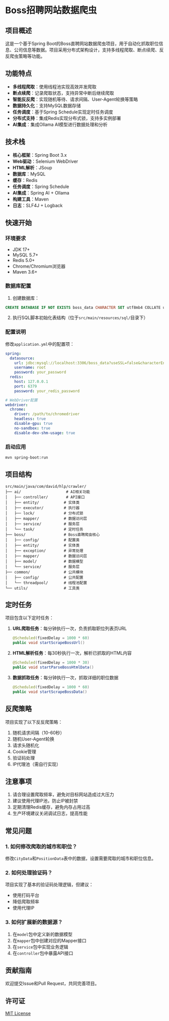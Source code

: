 # Boss招聘网站数据爬虫

## 项目概述

这是一个基于Spring Boot的Boss直聘网站数据爬虫项目，用于自动化抓取职位信息、公司信息等数据。项目采用分布式架构设计，支持多线程爬取、断点续爬、反反爬虫策略等功能。

## 功能特点

- **多线程爬取**：使用线程池实现高效并发爬取
- **断点续爬**：记录爬取状态，支持异常中断后继续爬取
- **智能反反爬**：实现随机等待、请求间隔、User-Agent轮换等策略
- **数据持久化**：支持MySQL数据存储
- **任务调度**：基于Spring Schedule实现定时任务调度
- **分布式支持**：集成Redis实现分布式锁，支持多实例部署
- **AI集成**：集成Ollama AI模型进行数据处理和分析

## 技术栈

- **核心框架**：Spring Boot 3.x
- **Web驱动**：Selenium WebDriver
- **HTML解析**：JSoup
- **数据库**：MySQL
- **缓存**：Redis
- **任务调度**：Spring Schedule
- **AI集成**：Spring AI + Ollama
- **构建工具**：Maven
- **日志**：SLF4J + Logback

## 快速开始

### 环境要求

- JDK 17+
- MySQL 5.7+
- Redis 5.0+
- Chrome/Chromium浏览器
- Maven 3.6+

### 数据库配置

1. 创建数据库：
```sql
CREATE DATABASE IF NOT EXISTS boss_data CHARACTER SET utf8mb4 COLLATE utf8mb4_unicode_ci;
```

2. 执行SQL脚本初始化表结构（位于`src/main/resources/sql/`目录下）

### 配置说明

修改`application.yml`中的配置项：

```yaml
spring:
  datasource:
    url: jdbc:mysql://localhost:3306/boss_data?useSSL=false&characterEncoding=UTF-8
    username: root
    password: your_password
  redis:
    host: 127.0.0.1
    port: 6379
    password: your_redis_password

# WebDriver配置
webdriver:
  chrome:
    driver: /path/to/chromedriver
    headless: true
    disable-gpu: true
    no-sandbox: true
    disable-dev-shm-usage: true
```

### 启动应用

```bash
mvn spring-boot:run
```

## 项目结构

```
src/main/java/com/david/hlp/crawler/
├── ai/                    # AI相关功能
│   ├── controller/        # API接口
│   ├── entity/           # 实体类
│   ├── executor/         # 执行器
│   ├── lock/             # 分布式锁
│   ├── mapper/           # 数据访问层
│   ├── service/          # 服务层
│   └── task/             # 定时任务
├── boss/                 # Boss直聘爬虫核心
│   ├── config/           # 配置类
│   ├── entity/           # 实体类
│   ├── exception/        # 异常处理
│   ├── mapper/           # 数据访问层
│   ├── model/            # 数据模型
│   └── service/          # 服务层
├── common/               # 公共模块
│   ├── config/           # 公共配置
│   └── threadpool/       # 线程池配置
└── utils/                # 工具类
```

## 定时任务

项目包含以下定时任务：

1. **URL爬取任务**：每分钟执行一次，负责抓取职位列表页URL
   ```java
   @Scheduled(fixedDelay = 1000 * 60)
   public void startScrapeBossUrl()
   ```

2. **HTML解析任务**：每30秒执行一次，解析已抓取的HTML内容
   ```java
   @Scheduled(fixedDelay = 1000 * 30)
   public void startParseBossHtmlData()
   ```

3. **数据抓取任务**：每分钟执行一次，抓取详细的职位数据
   ```java
   @Scheduled(fixedDelay = 1000 * 60)
   public void startScrapeBossData()
   ```

## 反爬策略

项目实现了以下反反爬策略：

1. 随机请求间隔（10-60秒）
2. 随机User-Agent轮换
3. 请求头随机化
4. Cookie管理
5. 验证码处理
6. IP代理池（需自行实现）

## 注意事项

1. 请合理设置爬取频率，避免对目标网站造成过大压力
2. 建议使用代理IP池，防止IP被封禁
3. 定期清理Redis缓存，避免内存占用过高
4. 生产环境建议关闭调试日志，提高性能

## 常见问题

### 1. 如何修改爬取的城市和职位？

修改`CityData`和`PositionData`表中的数据，设置需要爬取的城市和职位信息。

### 2. 如何处理验证码？

项目实现了基本的验证码处理逻辑，但建议：
- 使用打码平台
- 降低爬取频率
- 使用代理IP

### 3. 如何扩展新的数据源？

1. 在`model`包中定义新的数据模型
2. 在`mapper`包中创建对应的Mapper接口
3. 在`service`包中实现业务逻辑
4. 在`controller`包中暴露API接口

## 贡献指南

欢迎提交Issue和Pull Request，共同完善项目。

## 许可证

[MIT License](LICENSE)
